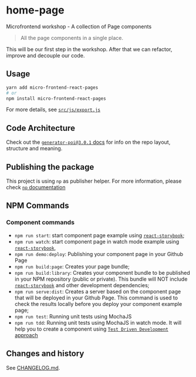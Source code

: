# home-page 

Microfrontend workshop - A collection of Page components

> All the page components in a single place.

This will be our first step in the workshop. After that we can refactor, improve and decouple our code.

## Usage

```bash
yarn add micro-frontend-react-pages
# or 
npm install micro-frontend-react-pages
```

For more details, see [`src/js/export.js`](./src/js/export.js)


## Code Architecture

Check out the [`generator-poi@3.0.1`
docs](https://github.com/willmendesneto/generator-poi/tree/v3.0.1#code-architecture)
for info on the repo layout, structure and meaning.


## Publishing the package

This project is using `np` as publisher helper. For more information, please check [`np` documentation](https://github.com/sindresorhus/np#readme)


## NPM Commands

### Component commands

- `npm run start`:  start component page example using [`react-storybook`](https://github.com/storybooks/storybook);
- `npm run watch`:  start component page in watch mode example using [`react-storybook`](https://github.com/storybooks/storybook),
- `npm run demo:deploy`: Publishing your component page in your Github Page
- `npm run build:page`: Creates your page bundle;
- `npm run build:library`: Creates your component bundle to be published in your NPM repository (public or private). This bundle will NOT include [`react-storybook`](https://github.com/storybooks/storybook) and other development dependencies;
- `npm run serve:dist`: Creates a server based on the component page that will be deployed in your Github Page. This command is used to check the results locally before you deploy your component example page;
- `npm run test`: Running unit tests using MochaJS
- `npm run tdd`: Running unit tests using MochaJS in watch mode. It will help you to create a component using [`Test Driven Development` approach](https://en.wikipedia.org/wiki/Test-driven_development)


## Changes and history

See [CHANGELOG.md](./CHANGELOG.md).
